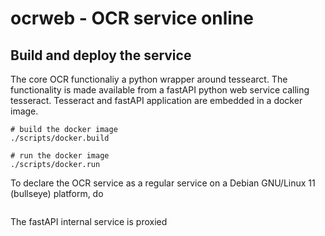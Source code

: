 # ocrweb - OCR service online

## Build and deploy the service

The core OCR functionaliy a python wrapper around tessearct.
The functionality is made available from a fastAPI python web service calling tesseract.
Tesseract and fastAPI application are embedded in a docker image.
```shell
# build the docker image
./scripts/docker.build

# run the docker image
./scripts/docker.run
```
To declare the OCR service as a regular service on a Debian GNU/Linux 11 (bullseye) platform, do
```shell

```




The fastAPI internal service is proxied

